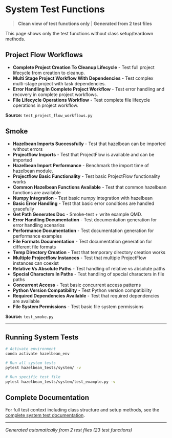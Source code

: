# System Test Functions

> **Clean view of test functions only** | **Generated from 2 test files**

This page shows only the test functions without class setup/teardown methods.

## Project Flow Workflows

- **Complete Project Creation To Cleanup Lifecycle** - Test full project lifecycle from creation to cleanup.
- **Multi Stage Project Workflow With Dependencies** - Test complex multi-stage project with task dependencies.
- **Error Handling In Complete Project Workflow** - Test error handling and recovery in complete project workflows.
- **File Lifecycle Operations Workflow** - Test complete file lifecycle operations in project workflow.

**Source:** `test_project_flow_workflows.py`

## Smoke

- **Hazelbean Imports Successfully** - Test that hazelbean can be imported without errors
- **Projectflow Imports** - Test that ProjectFlow is available and can be imported
- **Hazelbean Import Performance** - Benchmark the import time of hazelbean module.
- **Projectflow Basic Functionality** - Test basic ProjectFlow functionality works
- **Common Hazelbean Functions Available** - Test that common hazelbean functions are available
- **Numpy Integration** - Test basic numpy integration with hazelbean
- **Basic Error Handling** - Test that basic error conditions are handled gracefully
- **Get Path Generates Doc** - Smoke-test + write example QMD.
- **Error Handling Documentation** - Test documentation generation for error handling scenarios
- **Performance Documentation** - Test documentation generation for performance examples
- **File Formats Documentation** - Test documentation generation for different file formats
- **Temp Directory Creation** - Test that temporary directory creation works
- **Multiple Projectflow Instances** - Test that multiple ProjectFlow instances can coexist
- **Relative Vs Absolute Paths** - Test handling of relative vs absolute paths
- **Special Characters In Paths** - Test handling of special characters in file paths
- **Concurrent Access** - Test basic concurrent access patterns
- **Python Version Compatibility** - Test Python version compatibility
- **Required Dependencies Available** - Test that required dependencies are available
- **File System Permissions** - Test basic file system permissions

**Source:** `test_smoke.py`


---

## Running System Tests

```bash
# Activate environment
conda activate hazelbean_env

# Run all system tests
pytest hazelbean_tests/system/ -v

# Run specific test file  
pytest hazelbean_tests/system/test_example.py -v
```

## Complete Documentation

For full test context including class structure and setup methods, see the [complete system test documentation](../tests/system.md).

---

*Generated automatically from 2 test files (23 test functions)*
